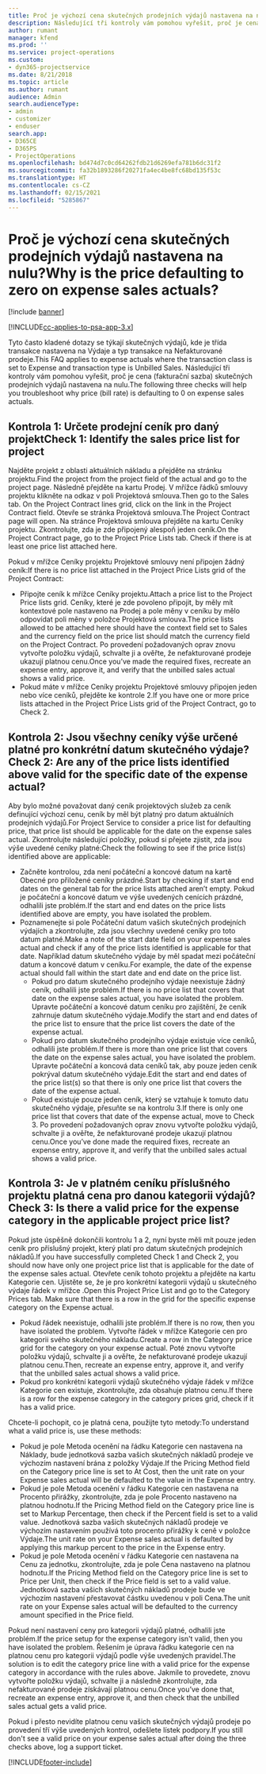 ```yaml
---
title: Proč je výchozí cena skutečných prodejních výdajů nastavena na nulu?
description: Následující tři kontroly vám pomohou vyřešit, proč je cena skutečných prodejních výdajů nastavena na nulu.
author: rumant
manager: kfend
ms.prod: ''
ms.service: project-operations
ms.custom:
- dyn365-projectservice
ms.date: 8/21/2018
ms.topic: article
ms.author: rumant
audience: Admin
search.audienceType:
- admin
- customizer
- enduser
search.app:
- D365CE
- D365PS
- ProjectOperations
ms.openlocfilehash: bd474d7c0cd64262fdb21d6269efa781b6dc31f2
ms.sourcegitcommit: fa32b1893286f20271fa4ec4be8fc68bd135f53c
ms.translationtype: HT
ms.contentlocale: cs-CZ
ms.lasthandoff: 02/15/2021
ms.locfileid: "5285867"
---
```

# <a name="why-is-the-price-defaulting-to-zero-on-expense-sales-actuals"></a><span data-ttu-id="3b4e6-103">Proč je výchozí cena skutečných prodejních výdajů nastavena na nulu?</span><span class="sxs-lookup"><span data-stu-id="3b4e6-103">Why is the price defaulting to zero on expense sales actuals?</span></span>

[!include [banner](../includes/psa-now-project-operations.md)]

[!INCLUDE[cc-applies-to-psa-app-3.x](../includes/cc-applies-to-psa-app-3x.md)]

<span data-ttu-id="3b4e6-104">Tyto často kladené dotazy se týkají skutečných výdajů, kde je třída transakce nastavena na Výdaje a typ transakce na Nefakturované prodeje.</span><span class="sxs-lookup"><span data-stu-id="3b4e6-104">This FAQ applies to expense actuals where the transaction class is set to Expense and transaction type is Unbilled Sales.</span></span> <span data-ttu-id="3b4e6-105">Následující tři kontroly vám pomohou vyřešit, proč je cena (fakturační sazba) skutečných prodejních výdajů nastavena na nulu.</span><span class="sxs-lookup"><span data-stu-id="3b4e6-105">The following three checks will help you troubleshoot why price (bill rate) is defaulting to 0 on expense sales actuals.</span></span>

## <a name="check-1-identify-the-sales-price-list-for-project"></a><span data-ttu-id="3b4e6-106">Kontrola 1: Určete prodejní ceník pro daný projekt</span><span class="sxs-lookup"><span data-stu-id="3b4e6-106">Check 1: Identify the sales price list for project</span></span>

<span data-ttu-id="3b4e6-107">Najděte projekt z oblasti aktuálních nákladu a přejděte na stránku projektu.</span><span class="sxs-lookup"><span data-stu-id="3b4e6-107">Find the project from the project field of the actual and go to the project page.</span></span> <span data-ttu-id="3b4e6-108">Následně přejděte na kartu Prodej. V mřížce řádků smlouvy projektu klikněte na odkaz v poli Projektová smlouva.</span><span class="sxs-lookup"><span data-stu-id="3b4e6-108">Then go to the Sales tab. On the Project Contract lines grid, click on the link in the Project Contract field.</span></span> <span data-ttu-id="3b4e6-109">Otevře se stránka Projektová smlouva.</span><span class="sxs-lookup"><span data-stu-id="3b4e6-109">The Project Contract page will open.</span></span> <span data-ttu-id="3b4e6-110">Na stránce Projektová smlouva přejděte na kartu Ceníky projektu. Zkontrolujte, zda je zde připojený alespoň jeden ceník.</span><span class="sxs-lookup"><span data-stu-id="3b4e6-110">On the Project Contract page, go to the Project Price Lists tab. Check if there is at least one price list attached here.</span></span>

<span data-ttu-id="3b4e6-111">Pokud v mřížce Ceníky projektu Projektové smlouvy není připojen žádný ceník:</span><span class="sxs-lookup"><span data-stu-id="3b4e6-111">If there is no price list attached in the Project Price Lists grid of the Project Contract:</span></span>

- <span data-ttu-id="3b4e6-112">Připojte ceník k mřížce Ceníky projektu.</span><span class="sxs-lookup"><span data-stu-id="3b4e6-112">Attach a price list to the Project Price lists grid.</span></span> <span data-ttu-id="3b4e6-113">Ceníky, které je zde povoleno připojit, by měly mít kontextové pole nastaveno na Prodej a pole měny v ceníku by mělo odpovídat poli měny v položce Projektová smlouva.</span><span class="sxs-lookup"><span data-stu-id="3b4e6-113">The price lists allowed to be attached here should have the context field set to Sales and the currency field on the price list should match the currency field on the Project Contract.</span></span> <span data-ttu-id="3b4e6-114">Po provedení požadovaných oprav znovu vytvořte položku výdajů, schvalte ji a ověřte, že nefakturované prodeje ukazují platnou cenu.</span><span class="sxs-lookup"><span data-stu-id="3b4e6-114">Once you’ve made the required fixes, recreate an expense entry, approve it, and verify that the unbilled sales actual shows a valid price.</span></span>
- <span data-ttu-id="3b4e6-115">Pokud máte v mřížce Ceníky projektu Projektové smlouvy připojen jeden nebo více ceníků, přejděte ke kontrole 2.</span><span class="sxs-lookup"><span data-stu-id="3b4e6-115">If you have one or more price lists attached in the Project Price Lists grid of the Project Contract, go to Check 2.</span></span>

## <a name="check-2-are-any-of-the-price-lists-identified-above-valid-for-the-specific-date-of-the-expense-actual"></a><span data-ttu-id="3b4e6-116">Kontrola 2: Jsou všechny ceníky výše určené platné pro konkrétní datum skutečného výdaje?</span><span class="sxs-lookup"><span data-stu-id="3b4e6-116">Check 2: Are any of the price lists identified above valid for the specific date of the expense actual?</span></span>

<span data-ttu-id="3b4e6-117">Aby bylo možné považovat daný ceník projektových služeb za ceník definující výchozí cenu, ceník by měl být platný pro datum aktuálních prodejních výdajů.</span><span class="sxs-lookup"><span data-stu-id="3b4e6-117">For Project Service to consider a price list for defaulting price, that price list should be applicable for the date on the expense sales actual.</span></span> <span data-ttu-id="3b4e6-118">Zkontrolujte následující položky, pokud si přejete zjistit, zda jsou výše uvedené ceníky platné:</span><span class="sxs-lookup"><span data-stu-id="3b4e6-118">Check the following to see if the price list(s) identified above are applicable:</span></span>

- <span data-ttu-id="3b4e6-119">Začněte kontrolou, zda není počáteční a koncové datum na kartě Obecné pro přiložené ceníky prázdné.</span><span class="sxs-lookup"><span data-stu-id="3b4e6-119">Start by checking if start and end dates on the general tab for the price lists attached aren’t empty.</span></span> <span data-ttu-id="3b4e6-120">Pokud je počáteční a koncové datum ve výše uvedených cenících prázdné, odhalili jste problém.</span><span class="sxs-lookup"><span data-stu-id="3b4e6-120">If the start and end dates on the price lists identified above are empty, you have isolated the problem.</span></span> 
- <span data-ttu-id="3b4e6-121">Poznamenejte si pole Počáteční datum vašich skutečných prodejních výdajích a zkontrolujte, zda jsou všechny uvedené ceníky pro toto datum platné.</span><span class="sxs-lookup"><span data-stu-id="3b4e6-121">Make a note of the start date field on your expense sales actual and check if any of the price lists identified is applicable for that date.</span></span> <span data-ttu-id="3b4e6-122">Například datum skutečného výdaje by měl spadat mezi počáteční datum a koncové datum v ceníku.</span><span class="sxs-lookup"><span data-stu-id="3b4e6-122">For example, the date of the expense actual should fall within the start date and end date on the price list.</span></span> 
    - <span data-ttu-id="3b4e6-123">Pokud pro datum skutečného prodejního výdaje neexistuje žádný ceník, odhalili jste problém.</span><span class="sxs-lookup"><span data-stu-id="3b4e6-123">If there is no price list that covers that date on the expense sales actual, you have isolated the problem.</span></span> <span data-ttu-id="3b4e6-124">Upravte počáteční a koncové datum ceníku pro zajištění, že ceník zahrnuje datum skutečného výdaje.</span><span class="sxs-lookup"><span data-stu-id="3b4e6-124">Modify the start and end dates of the price list to ensure that the price list covers the date of the expense actual.</span></span> 
    - <span data-ttu-id="3b4e6-125">Pokud pro datum skutečného prodejního výdaje existuje více ceníků, odhalili jste problém.</span><span class="sxs-lookup"><span data-stu-id="3b4e6-125">If there is more than one price list that covers the date on the expense sales actual, you have isolated the problem.</span></span> <span data-ttu-id="3b4e6-126">Upravte počáteční a koncová data ceníků tak, aby pouze jeden ceník pokrýval datum skutečného výdaje.</span><span class="sxs-lookup"><span data-stu-id="3b4e6-126">Edit the start and end dates of the price list(s) so that there is only one price list that covers the date of the expense actual.</span></span> 
    - <span data-ttu-id="3b4e6-127">Pokud existuje pouze jeden ceník, který se vztahuje k tomuto datu skutečného výdaje, přesuňte se na kontrolu 3.</span><span class="sxs-lookup"><span data-stu-id="3b4e6-127">If there is only one price list that covers that date of the expense actual, move to Check 3.</span></span>
<span data-ttu-id="3b4e6-128">Po provedení požadovaných oprav znovu vytvořte položku výdajů, schvalte ji a ověřte, že nefakturované prodeje ukazují platnou cenu.</span><span class="sxs-lookup"><span data-stu-id="3b4e6-128">Once you’ve done made the required fixes, recreate an expense entry, approve it, and verify that the unbilled sales actual shows a valid price.</span></span>

## <a name="check-3-is-there-a-valid-price-for-the-expense-category-in-the-applicable-project-price-list"></a><span data-ttu-id="3b4e6-129">Kontrola 3: Je v platném ceníku příslušného projektu platná cena pro danou kategorii výdajů?</span><span class="sxs-lookup"><span data-stu-id="3b4e6-129">Check 3: Is there a valid price for the expense category in the applicable project price list?</span></span> 

<span data-ttu-id="3b4e6-130">Pokud jste úspěšně dokončili kontrolu 1 a 2, nyní byste měli mít pouze jeden ceník pro příslušný projekt, který platí pro datum skutečných prodejních nákladů.</span><span class="sxs-lookup"><span data-stu-id="3b4e6-130">If you have successfully completed Check 1 and Check 2, you should now have only one project price list that is applicable for the date of the expense sales actual.</span></span> <span data-ttu-id="3b4e6-131">Otevřete ceník tohoto projektu a přejděte na kartu Kategorie cen. Ujistěte se, že je pro konkrétní kategorii výdajů u skutečného výdaje řádek v mřížce .</span><span class="sxs-lookup"><span data-stu-id="3b4e6-131">Open this Project Price List and go to the Category Prices tab. Make sure that there is a row in the grid for the specific expense category on the Expense actual.</span></span>
 
- <span data-ttu-id="3b4e6-132">Pokud řádek neexistuje, odhalili jste problém.</span><span class="sxs-lookup"><span data-stu-id="3b4e6-132">If there is no row, then you have isolated the problem.</span></span> <span data-ttu-id="3b4e6-133">Vytvořte řádek v mřížce Kategorie cen pro kategorii svého skutečného nákladu.</span><span class="sxs-lookup"><span data-stu-id="3b4e6-133">Create a row in the Category price grid for the category on your expense actual.</span></span> <span data-ttu-id="3b4e6-134">Poté znovu vytvořte položku výdajů, schvalte ji a ověřte, že nefakturované prodeje ukazují platnou cenu.</span><span class="sxs-lookup"><span data-stu-id="3b4e6-134">Then, recreate an expense entry, approve it, and verify that the unbilled sales actual shows a valid price.</span></span> 
- <span data-ttu-id="3b4e6-135">Pokud pro konkrétní kategorii výdajů skutečného výdaje řádek v mřížce Kategorie cen existuje, zkontrolujte, zda obsahuje platnou cenu.</span><span class="sxs-lookup"><span data-stu-id="3b4e6-135">If there is a row for the expense category in the category prices grid, check if it has a valid price.</span></span>

<span data-ttu-id="3b4e6-136">Chcete-li pochopit, co je platná cena, použijte tyto metody:</span><span class="sxs-lookup"><span data-stu-id="3b4e6-136">To understand what a valid price is, use these methods:</span></span>

- <span data-ttu-id="3b4e6-137">Pokud je pole Metoda ocenění na řádku Kategorie cen nastavena na Náklady, bude jednotková sazba vašich skutečných nákladů prodeje ve výchozím nastavení brána z položky Výdaje.</span><span class="sxs-lookup"><span data-stu-id="3b4e6-137">If the Pricing Method field on the Category price line is set to At Cost, then the unit rate on your Expense sales actual will be defaulted to the value in the Expense entry.</span></span>
- <span data-ttu-id="3b4e6-138">Pokud je pole Metoda ocenění v řádku Kategorie cen nastavena na Procento přirážky, zkontrolujte, zda je pole Procento nastaveno na platnou hodnotu.</span><span class="sxs-lookup"><span data-stu-id="3b4e6-138">If the Pricing Method field on the Category price line is set to Markup Percentage, then check if the Percent field is set to a valid value.</span></span> <span data-ttu-id="3b4e6-139">Jednotková sazba vašich skutečných nákladů prodeje ve výchozím nastavením používá toto procento přirážky k ceně v položce Výdaje.</span><span class="sxs-lookup"><span data-stu-id="3b4e6-139">The unit rate on your Expense sales actual is defaulted by applying this markup percent to the price in the Expense entry.</span></span>
- <span data-ttu-id="3b4e6-140">Pokud je pole Metoda ocenění v řádku Kategorie cen nastavena na Cenu za jednotku, zkontrolujte, zda je pole Cena nastaveno na platnou hodnotu.</span><span class="sxs-lookup"><span data-stu-id="3b4e6-140">If the Pricing Method field on the Category price line is set to Price per Unit, then check if the Price field is set to a valid value.</span></span> <span data-ttu-id="3b4e6-141">Jednotková sazba vašich skutečných nákladů prodeje bude ve výchozím nastavení přestavovat částku uvedenou v poli Cena.</span><span class="sxs-lookup"><span data-stu-id="3b4e6-141">The unit rate on your Expense sales actual will be defaulted to the currency amount specified in the Price field.</span></span>

<span data-ttu-id="3b4e6-142">Pokud není nastavení ceny pro kategorii výdajů platné, odhalili jste problém.</span><span class="sxs-lookup"><span data-stu-id="3b4e6-142">If the price setup for the expense category isn't valid, then you have isolated the problem.</span></span> <span data-ttu-id="3b4e6-143">Řešením je úprava řádku kategorie cen na platnou cenu pro kategorii výdajů podle výše uvedených pravidel.</span><span class="sxs-lookup"><span data-stu-id="3b4e6-143">The solution is to edit the category price line with a valid price for the expense category in accordance with the rules above.</span></span> <span data-ttu-id="3b4e6-144">Jakmile to provedete, znovu vytvořte položku výdajů, schvalte ji a následně zkontrolujte, zda nefakturované prodeje získávají platnou cenu.</span><span class="sxs-lookup"><span data-stu-id="3b4e6-144">Once you’ve done that, recreate an expense entry, approve it, and then check that the unbilled sales actual gets a valid price.</span></span>

<span data-ttu-id="3b4e6-145">Pokud i přesto nevidíte platnou cenu vašich skutečných výdajů prodeje po provedení tří výše uvedených kontrol, odešlete lístek podpory.</span><span class="sxs-lookup"><span data-stu-id="3b4e6-145">If you still don't see a valid price on your expense sales actual after doing the three checks above, log a support ticket.</span></span>




[!INCLUDE[footer-include](../includes/footer-banner.md)]